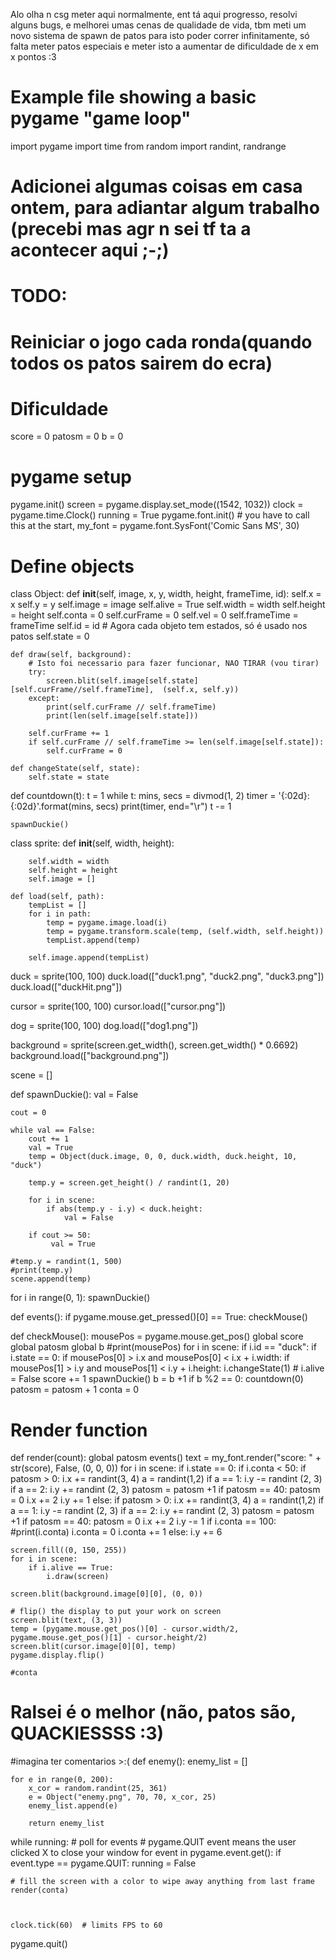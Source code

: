 Alo olha n csg meter aqui normalmente, ent tá aqui progresso, resolvi alguns bugs, e melhorei umas cenas de qualidade de vida, tbm meti um novo sistema de spawn de patos para isto poder correr infinitamente, só falta meter patos especiais e meter isto a aumentar de dificuldade de x em x pontos :3

# Example file showing a basic pygame "game loop"
import pygame
import time 
from random import randint, randrange

# Adicionei algumas coisas em casa ontem, para adiantar algum trabalho (precebi mas agr n sei tf ta a acontecer aqui ;-;)


# TODO:
# Reiniciar o jogo cada ronda(quando todos os patos sairem do ecra)
# Dificuldade

score = 0
patosm = 0
b = 0

# pygame setup
pygame.init()
screen = pygame.display.set_mode((1542, 1032))
clock = pygame.time.Clock()
running = True
pygame.font.init() # you have to call this at the start, 
my_font = pygame.font.SysFont('Comic Sans MS', 30)

# Define objects
class Object:
    def __init__(self, image, x, y, width, height, frameTime, id):
        self.x = x
        self.y = y
        self.image = image
        self.alive = True
        self.width = width
        self.height = height
        self.conta = 0
        self.curFrame = 0
        self.vel = 0
        self.frameTime = frameTime
        self.id = id
        # Agora cada objeto tem estados, só é usado nos patos
        self.state = 0

    def draw(self, background):
        # Isto foi necessario para fazer funcionar, NAO TIRAR (vou tirar)
        try:
            screen.blit(self.image[self.state][self.curFrame//self.frameTime],  (self.x, self.y))
        except:
            print(self.curFrame // self.frameTime)
            print(len(self.image[self.state]))

        self.curFrame += 1
        if self.curFrame // self.frameTime >= len(self.image[self.state]):
            self.curFrame = 0

    def changeState(self, state):
        self.state = state


def countdown(t): 
    t = 1
    while t: 
        mins, secs = divmod(1, 2) 
        timer = '{:02d}:{:02d}'.format(mins, secs) 
        print(timer, end="\r") 
        t -= 1
      
    spawnDuckie()
    

class sprite:
    def __init__(self, width, height):

        self.width = width
        self.height = height
        self.image = []
    
    def load(self, path):
        tempList = []
        for i in path:
            temp = pygame.image.load(i)
            temp = pygame.transform.scale(temp, (self.width, self.height))
            tempList.append(temp)

        self.image.append(tempList)

duck = sprite(100, 100)
duck.load(["duck1.png", "duck2.png", "duck3.png"])
duck.load(["duckHit.png"])

cursor = sprite(100, 100)
cursor.load(["cursor.png"])

dog = sprite(100, 100)
dog.load(["dog1.png"])

background = sprite(screen.get_width(), screen.get_width() * 0.6692)
background.load(["background.png"])

scene = []

def spawnDuckie():
    val = False

    cout = 0

    while val == False:
        cout += 1
        val = True
        temp = Object(duck.image, 0, 0, duck.width, duck.height, 10, "duck")

        temp.y = screen.get_height() / randint(1, 20)

        for i in scene:
            if abs(temp.y - i.y) < duck.height:
                val = False

        if cout >= 50:
             val = True
        
    #temp.y = randint(1, 500)
    #print(temp.y)
    scene.append(temp)

for i in range(0, 1):
    spawnDuckie()

def events():
    if pygame.mouse.get_pressed()[0] == True:
        checkMouse()

def checkMouse():
    mousePos = pygame.mouse.get_pos()
    global score
    global patosm
    global b
    #print(mousePos)
    for i in scene:
        if i.id == "duck":
            if i.state == 0:
                if mousePos[0] > i.x and mousePos[0] < i.x + i.width:
                    if mousePos[1] > i.y and mousePos[1] < i.y + i.height:
                        i.changeState(1)
                        # i.alive = False
                        score += 1
                        spawnDuckie()
                        b = b +1
                        if b %2 == 0:
                            countdown(0)
                        patosm = patosm + 1
conta = 0

# Render function
def render(count):
    global patosm
    events()
    text = my_font.render("score: " + str(score), False, (0, 0, 0))
    for i in scene:
        if i.state == 0:
            if i.conta < 50:
                if patosm > 0:
                    i.x += randint(3, 4)
                    a = randint(1,2)
                    if a == 1:
                        i.y -= randint (2, 3)
                    if a == 2:
                        i.y += randint (2, 3)
                    patosm = patosm +1
                if patosm == 40:
                    patosm = 0
                i.x += 2
                i.y += 1
            else:
                if patosm > 0:
                    i.x += randint(3, 4)
                    a = randint(1,2)
                    if a == 1:
                        i.y -= randint (2, 3)
                    if a == 2:
                        i.y += randint (2, 3)
                    patosm = patosm +1
                if patosm == 40:
                    patosm = 0
                i.x += 2
                i.y -= 1
            if i.conta == 100:
                #print(i.conta)
                i.conta = 0
            i.conta += 1
        else:
            i.y += 6
    
    screen.fill((0, 150, 255))
    for i in scene:
        if i.alive == True:
            i.draw(screen)

    screen.blit(background.image[0][0], (0, 0))

    # flip() the display to put your work on screen
    screen.blit(text, (3, 3))
    temp = (pygame.mouse.get_pos()[0] - cursor.width/2, pygame.mouse.get_pos()[1] - cursor.height/2)
    screen.blit(cursor.image[0][0], temp)
    pygame.display.flip()

    #conta 

# Ralsei é o melhor (não, patos são, QUACKIESSSS :3)
#imagina ter comentarios >:(
def enemy():
    enemy_list = []

    for e in range(0, 200):
        x_cor = random.randint(25, 361)
        e = Object("enemy.png", 70, 70, x_cor, 25)
        enemy_list.append(e)

        return enemy_list


while running:
    # poll for events
    # pygame.QUIT event means the user clicked X to close your window
    for event in pygame.event.get():
        if event.type == pygame.QUIT:
            running = False

    # fill the screen with a color to wipe away anything from last frame
    render(conta)



    clock.tick(60)  # limits FPS to 60

pygame.quit()
